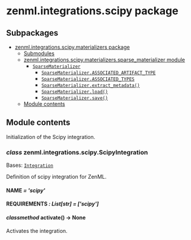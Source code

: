 # zenml.integrations.scipy package

## Subpackages

* [zenml.integrations.scipy.materializers package](zenml.integrations.scipy.materializers.md)
  * [Submodules](zenml.integrations.scipy.materializers.md#submodules)
  * [zenml.integrations.scipy.materializers.sparse_materializer module](zenml.integrations.scipy.materializers.md#module-zenml.integrations.scipy.materializers.sparse_materializer)
    * [`SparseMaterializer`](zenml.integrations.scipy.materializers.md#zenml.integrations.scipy.materializers.sparse_materializer.SparseMaterializer)
      * [`SparseMaterializer.ASSOCIATED_ARTIFACT_TYPE`](zenml.integrations.scipy.materializers.md#zenml.integrations.scipy.materializers.sparse_materializer.SparseMaterializer.ASSOCIATED_ARTIFACT_TYPE)
      * [`SparseMaterializer.ASSOCIATED_TYPES`](zenml.integrations.scipy.materializers.md#zenml.integrations.scipy.materializers.sparse_materializer.SparseMaterializer.ASSOCIATED_TYPES)
      * [`SparseMaterializer.extract_metadata()`](zenml.integrations.scipy.materializers.md#zenml.integrations.scipy.materializers.sparse_materializer.SparseMaterializer.extract_metadata)
      * [`SparseMaterializer.load()`](zenml.integrations.scipy.materializers.md#zenml.integrations.scipy.materializers.sparse_materializer.SparseMaterializer.load)
      * [`SparseMaterializer.save()`](zenml.integrations.scipy.materializers.md#zenml.integrations.scipy.materializers.sparse_materializer.SparseMaterializer.save)
  * [Module contents](zenml.integrations.scipy.materializers.md#module-zenml.integrations.scipy.materializers)

## Module contents

Initialization of the Scipy integration.

### *class* zenml.integrations.scipy.ScipyIntegration

Bases: [`Integration`](zenml.integrations.md#zenml.integrations.integration.Integration)

Definition of scipy integration for ZenML.

#### NAME *= 'scipy'*

#### REQUIREMENTS *: List[str]* *= ['scipy']*

#### *classmethod* activate() → None

Activates the integration.
